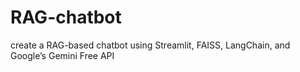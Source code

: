 # RAG-chatbot
create a RAG-based chatbot using Streamlit, FAISS, LangChain, and Google’s Gemini Free API
